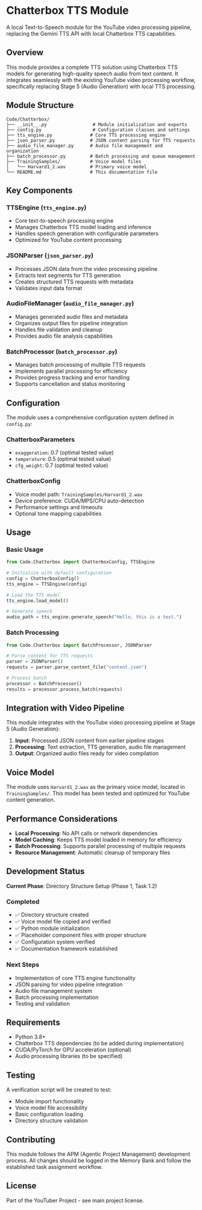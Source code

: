 # Chatterbox TTS Module

A local Text-to-Speech module for the YouTube video processing pipeline, replacing the Gemini TTS API with local Chatterbox TTS capabilities.

## Overview

This module provides a complete TTS solution using Chatterbox TTS models for generating high-quality speech audio from text content. It integrates seamlessly with the existing YouTube video processing workflow, specifically replacing Stage 5 (Audio Generation) with local TTS processing.

## Module Structure

```
Code/Chatterbox/
├── __init__.py                 # Module initialization and exports
├── config.py                   # Configuration classes and settings
├── tts_engine.py              # Core TTS processing engine
├── json_parser.py             # JSON content parsing for TTS requests
├── audio_file_manager.py      # Audio file management and organization
├── batch_processor.py         # Batch processing and queue management
├── TrainingSamples/           # Voice model files
│   └── Harvard1_2.wav         # Primary voice model
└── README.md                  # This documentation file
```

## Key Components

### TTSEngine (`tts_engine.py`)
- Core text-to-speech processing engine
- Manages Chatterbox TTS model loading and inference
- Handles speech generation with configurable parameters
- Optimized for YouTube content processing

### JSONParser (`json_parser.py`)
- Processes JSON data from the video processing pipeline
- Extracts text segments for TTS generation
- Creates structured TTS requests with metadata
- Validates input data format

### AudioFileManager (`audio_file_manager.py`)
- Manages generated audio files and metadata
- Organizes output files for pipeline integration
- Handles file validation and cleanup
- Provides audio file analysis capabilities

### BatchProcessor (`batch_processor.py`)
- Manages batch processing of multiple TTS requests
- Implements parallel processing for efficiency
- Provides progress tracking and error handling
- Supports cancellation and status monitoring

## Configuration

The module uses a comprehensive configuration system defined in `config.py`:

### ChatterboxParameters
- `exaggeration`: 0.7 (optimal tested value)
- `temperature`: 0.5 (optimal tested value)  
- `cfg_weight`: 0.7 (optimal tested value)

### ChatterboxConfig
- Voice model path: `TrainingSamples/Harvard1_2.wav`
- Device preference: CUDA/MPS/CPU auto-detection
- Performance settings and timeouts
- Optional tone mapping capabilities

## Usage

### Basic Usage
```python
from Code.Chatterbox import ChatterboxConfig, TTSEngine

# Initialize with default configuration
config = ChatterboxConfig()
tts_engine = TTSEngine(config)

# Load the TTS model
tts_engine.load_model()

# Generate speech
audio_path = tts_engine.generate_speech("Hello, this is a test.")
```

### Batch Processing
```python
from Code.Chatterbox import BatchProcessor, JSONParser

# Parse content for TTS requests
parser = JSONParser()
requests = parser.parse_content_file("content.json")

# Process batch
processor = BatchProcessor()
results = processor.process_batch(requests)
```

## Integration with Video Pipeline

This module integrates with the YouTube video processing pipeline at Stage 5 (Audio Generation):

1. **Input**: Processed JSON content from earlier pipeline stages
2. **Processing**: Text extraction, TTS generation, audio file management
3. **Output**: Organized audio files ready for video compilation

## Voice Model

The module uses `Harvard1_2.wav` as the primary voice model, located in `TrainingSamples/`. This model has been tested and optimized for YouTube content generation.

## Performance Considerations

- **Local Processing**: No API calls or network dependencies
- **Model Caching**: Keeps TTS model loaded in memory for efficiency
- **Batch Processing**: Supports parallel processing of multiple requests
- **Resource Management**: Automatic cleanup of temporary files

## Development Status

**Current Phase**: Directory Structure Setup (Phase 1, Task 1.2)

### Completed
- ✅ Directory structure created
- ✅ Voice model file copied and verified
- ✅ Python module initialization
- ✅ Placeholder component files with proper structure
- ✅ Configuration system verified
- ✅ Documentation framework established

### Next Steps
- Implementation of core TTS engine functionality
- JSON parsing for video pipeline integration
- Audio file management system
- Batch processing implementation
- Testing and validation

## Requirements

- Python 3.8+
- Chatterbox TTS dependencies (to be added during implementation)
- CUDA/PyTorch for GPU acceleration (optional)
- Audio processing libraries (to be specified)

## Testing

A verification script will be created to test:
- Module import functionality
- Voice model file accessibility
- Basic configuration loading
- Directory structure validation

## Contributing

This module follows the APM (Agentic Project Management) development process. All changes should be logged in the Memory Bank and follow the established task assignment workflow.

## License

Part of the YouTuber Project - see main project license.
